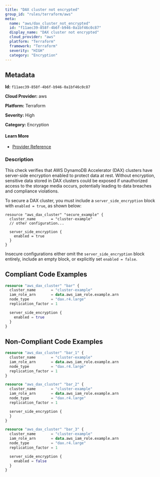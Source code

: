 ```yaml
---
title: "DAX cluster not encrypted"
group_id: "rules/terraform/aws"
meta:
  name: "aws/dax_cluster_not_encrypted"
  id: "f11aec39-858f-4b6f-b946-0a1bf46c0c87"
  display_name: "DAX cluster not encrypted"
  cloud_provider: "aws"
  platform: "Terraform"
  framework: "Terraform"
  severity: "HIGH"
  category: "Encryption"
---
```

## Metadata

**Id:** `f11aec39-858f-4b6f-b946-0a1bf46c0c87`

**Cloud Provider:** aws

**Platform:** Terraform

**Severity:** High

**Category:** Encryption

#### Learn More

 - [Provider Reference](https://registry.terraform.io/providers/hashicorp/aws/latest/docs/resources/dax_cluster#enabled)

### Description

 This check verifies that AWS DynamoDB Accelerator (DAX) clusters have server-side encryption enabled to protect data at rest. Without encryption, sensitive data stored in DAX clusters could be exposed if unauthorized access to the storage media occurs, potentially leading to data breaches and compliance violations.

To secure a DAX cluster, you must include a `server_side_encryption` block with `enabled = true`, as shown below:
```
resource "aws_dax_cluster" "secure_example" {
  cluster_name       = "cluster-example"
  // other configuration...
  
  server_side_encryption {
    enabled = true
  }
}
```
Insecure configurations either omit the `server_side_encryption` block entirely, include an empty block, or explicitly set `enabled = false`.


## Compliant Code Examples
```terraform
resource "aws_dax_cluster" "bar" {
  cluster_name       = "cluster-example"
  iam_role_arn       = data.aws_iam_role.example.arn
  node_type          = "dax.r4.large"
  replication_factor = 1

  server_side_encryption {
    enabled = true
  }
}

```
## Non-Compliant Code Examples
```terraform
resource "aws_dax_cluster" "bar_1" {
  cluster_name       = "cluster-example"
  iam_role_arn       = data.aws_iam_role.example.arn
  node_type          = "dax.r4.large"
  replication_factor = 1
}

resource "aws_dax_cluster" "bar_2" {
  cluster_name       = "cluster-example"
  iam_role_arn       = data.aws_iam_role.example.arn
  node_type          = "dax.r4.large"
  replication_factor = 1

  server_side_encryption {
  }
}

resource "aws_dax_cluster" "bar_3" {
  cluster_name       = "cluster-example"
  iam_role_arn       = data.aws_iam_role.example.arn
  node_type          = "dax.r4.large"
  replication_factor = 1

  server_side_encryption {
    enabled = false
  }
}

```